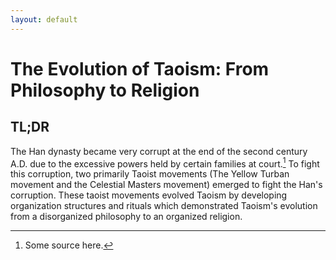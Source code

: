 ```yaml
---
layout: default
---
```

# The Evolution of Taoism: From Philosophy to Religion
## TL;DR
The Han dynasty became very corrupt at the end of the second century A.D. due to the excessive powers held by certain families at court.[^1] To fight this corruption, two primarily Taoist movements (The Yellow Turban movement and the Celestial Masters movement) emerged to fight the Han's corruption. These taoist movements evolved Taoism by developing organization structures and rituals which demonstrated Taoism's evolution from a disorganized philosophy to an organized religion.

[^1]: Some source here.
